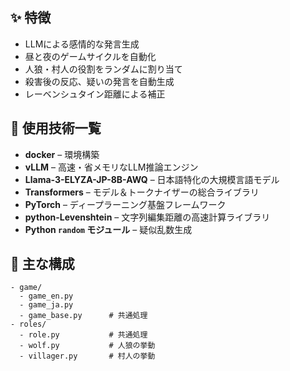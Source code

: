 ## ✨ 特徴

* LLMによる感情的な発言生成
* 昼と夜のゲームサイクルを自動化
* 人狼・村人の役割をランダムに割り当て
* 殺害後の反応、疑いの発言を自動生成
* レーベンシュタイン距離による補正

## 🧠 使用技術一覧
*  **docker** –  環境構築
*  **vLLM** – 高速・省メモリなLLM推論エンジン 
*  **Llama-3-ELYZA-JP-8B-AWQ** – 日本語特化の大規模言語モデル 
*  **Transformers** – モデル＆トークナイザーの総合ライブラリ
*  **PyTorch** – ディープラーニング基盤フレームワーク 
*  **python-Levenshtein** – 文字列編集距離の高速計算ライブラリ 
*  **Python `random` モジュール** – 疑似乱数生成


## 🔧 主な構成


```
- game/
  - game_en.py
  - game_ja.py        
  - game_base.py      # 共通処理
- roles/
  - role.py           # 共通処理
  - wolf.py           # 人狼の挙動
  - villager.py       # 村人の挙動
```


